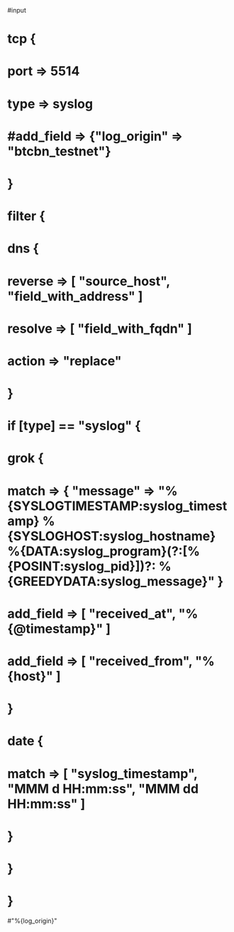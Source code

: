 
#input
  # tcp {
  #   port => 5514
  #   type => syslog
  #   #add_field => {"log_origin" => "btcbn_testnet"}
  # }


  # filter {
#   dns {
#     reverse => [ "source_host", "field_with_address" ]
#     resolve => [ "field_with_fqdn" ]
#     action => "replace"
#   }

#   if [type] == "syslog" {
#     grok {
#       match => { "message" => "%{SYSLOGTIMESTAMP:syslog_timestamp} %{SYSLOGHOST:syslog_hostname} %{DATA:syslog_program}(?:\[%{POSINT:syslog_pid}\])?: %{GREEDYDATA:syslog_message}" }
#       add_field => [ "received_at", "%{@timestamp}" ]
#       add_field => [ "received_from", "%{host}" ]
#     }
#     date {
#       match => [ "syslog_timestamp", "MMM  d HH:mm:ss", "MMM dd HH:mm:ss" ]
#     }
#   }
# }
#"%{log_origin}"